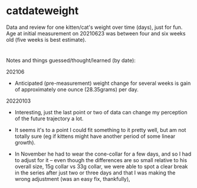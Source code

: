 # catdateweight

Data and review for one kitten/cat's weight over time (days), just for fun. Age at initial measurement on 20210623 was between four and six weeks old (five weeks is best estimate). 

# 
Notes and things guessed/thought/learned (by date):

202106
- Anticipated (pre-measurement) weight change for several weeks is gain of approximately one ounce (28.35grams) per day.

20220103
- Interesting, just the last point or two of data can change my perception of the future trajectory a lot.

- It seems it's to a point I could fit something to it pretty well, but am not totally sure (eg if kittens might have another period of some linear growth).

- In November he had to wear the cone-collar for a few days, and so I had to adjust for it – even though the differences are so small relative to his overall size, 15g collar vs 33g collar, we were able to spot a clear break in the series after just two or three days and that I was making the wrong adjustment (was an easy fix, thankfully), 
